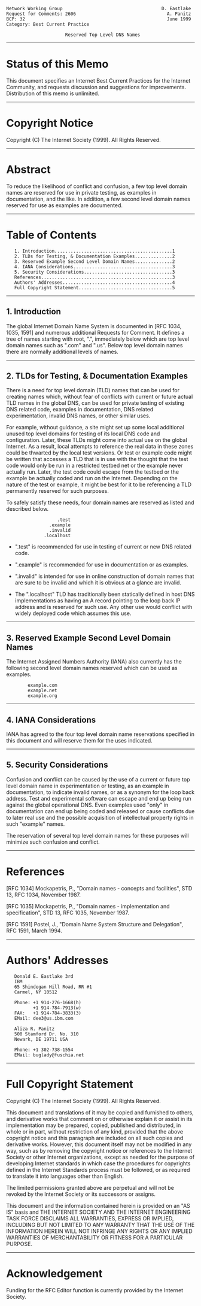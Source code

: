 

```text
Network Working Group                                     D. Eastlake
Request for Comments: 2606                                  A. Panitz
BCP: 32                                                     June 1999
Category: Best Current Practice

                      Reserved Top Level DNS Names
```

---
# **Status of this Memo**

This document specifies an Internet Best Current Practices for the Internet Community, and requests discussion and suggestions for improvements.  Distribution of this memo is unlimited.

---
# **Copyright Notice**

Copyright \(C\) The Internet Society \(1999\).  All Rights Reserved.

---
# **Abstract**

To reduce the likelihood of conflict and confusion, a few top level domain names are reserved for use in private testing, as examples in documentation, and the like.  In addition, a few second level domain names reserved for use as examples are documented.

---
# **Table of Contents**

```text
   1. Introduction............................................1
   2. TLDs for Testing, & Documentation Examples..............2
   3. Reserved Example Second Level Domain Names..............2
   4. IANA Considerations.....................................3
   5. Security Considerations.................................3
   References.................................................3
   Authors' Addresses.........................................4
   Full Copyright Statement...................................5
```

---
## **1. Introduction**

The global Internet Domain Name System is documented in \[RFC 1034, 1035, 1591\] and numerous additional Requests for Comment.  It defines a tree of names starting with root, ".", immediately below which are top level domain names such as ".com" and ".us". Below top level domain names there are normally additional levels of names.

---
## **2. TLDs for Testing, & Documentation Examples**

There is a need for top level domain \(TLD\) names that can be used for creating names which, without fear of conflicts with current or future actual TLD names in the global DNS, can be used for private testing of existing DNS related code, examples in documentation, DNS related experimentation, invalid DNS names, or other similar uses.

For example, without guidance, a site might set up some local additional unused top level domains for testing of its local DNS code and configuration. Later, these TLDs might come into actual use on the global Internet.  As a result, local attempts to reference the real data in these zones could be thwarted by the local test versions.  Or test or example code might be written that accesses a TLD that is in use with the thought that the test code would only be run in a restricted testbed net or the example never actually run. Later, the test code could escape from the testbed or the example be actually coded and run on the Internet. Depending on the nature of the test or example, it might be best for it to be referencing a TLD permanently reserved for such purposes.

To safely satisfy these needs, four domain names are reserved as listed and described below.

```text
                   .test
                .example
                .invalid
              .localhost
```

-  ".test" is recommended for use in testing of current or new DNS related code.

-  ".example" is recommended for use in documentation or as examples.

-  ".invalid" is intended for use in online construction of domain names that are sure to be invalid and which it is obvious at a glance are invalid.

-  The ".localhost" TLD has traditionally been statically defined in host DNS implementations as having an A record pointing to the loop back IP address and is reserved for such use.  Any other use would conflict with widely deployed code which assumes this use.

---
## **3. Reserved Example Second Level Domain Names**

The Internet Assigned Numbers Authority \(IANA\) also currently has the following second level domain names reserved which can be used as examples.

```text
        example.com
        example.net
        example.org
```

---
## **4. IANA Considerations**

IANA has agreed to the four top level domain name reservations specified in this document and will reserve them for the uses indicated.

---
## **5. Security Considerations**

Confusion and conflict can be caused by the use of a current or future top level domain name in experimentation or testing, as an example in documentation, to indicate invalid names, or as a synonym for the loop back address.  Test and experimental software can escape and end up being run against the global operational DNS.  Even examples used "only" in documentation can end up being coded and released or cause conflicts due to later real use and the possible acquisition of intellectual property rights in such "example" names.

The reservation of several top level domain names for these purposes will minimize such confusion and conflict.

---
# **References**

\[RFC 1034\] Mockapetris, P., "Domain names - concepts and facilities", STD 13, RFC 1034, November 1987.

\[RFC 1035\] Mockapetris, P., "Domain names - implementation and specification", STD 13, RFC 1035, November 1987.

\[RFC 1591\] Postel, J., "Domain Name System Structure and Delegation", RFC 1591, March 1994.

---
# **Authors' Addresses**

```text
   Donald E. Eastlake 3rd
   IBM
   65 Shindegan Hill Road, RR #1
   Carmel, NY 10512

   Phone: +1 914-276-1668(h)
          +1 914-784-7913(w)
   FAX:   +1 914-784-3833(3)
   EMail: dee3@us.ibm.com

   Aliza R. Panitz
   500 Stamford Dr. No. 310
   Newark, DE 19711 USA

   Phone: +1 302-738-1554
   EMail: buglady@fuschia.net
```

---
# **Full Copyright Statement**

Copyright \(C\) The Internet Society \(1999\).  All Rights Reserved.

This document and translations of it may be copied and furnished to others, and derivative works that comment on or otherwise explain it or assist in its implementation may be prepared, copied, published and distributed, in whole or in part, without restriction of any kind, provided that the above copyright notice and this paragraph are included on all such copies and derivative works.  However, this document itself may not be modified in any way, such as by removing the copyright notice or references to the Internet Society or other Internet organizations, except as needed for the purpose of developing Internet standards in which case the procedures for copyrights defined in the Internet Standards process must be followed, or as required to translate it into languages other than English.

The limited permissions granted above are perpetual and will not be revoked by the Internet Society or its successors or assigns.

This document and the information contained herein is provided on an "AS IS" basis and THE INTERNET SOCIETY AND THE INTERNET ENGINEERING TASK FORCE DISCLAIMS ALL WARRANTIES, EXPRESS OR IMPLIED, INCLUDING BUT NOT LIMITED TO ANY WARRANTY THAT THE USE OF THE INFORMATION HEREIN WILL NOT INFRINGE ANY RIGHTS OR ANY IMPLIED WARRANTIES OF MERCHANTABILITY OR FITNESS FOR A PARTICULAR PURPOSE.

---
# **Acknowledgement**

Funding for the RFC Editor function is currently provided by the Internet Society.